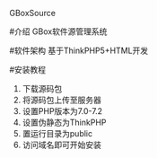 GBoxSource

#介绍
GBox软件源管理系统

#软件架构
基于ThinkPHP5+HTML开发

#安装教程
1.  下载源码包
2.  将源码包上传至服务器
3.  设置PHP版本为7.0-7.2
4.  设置伪静态为ThinkPHP
5.   置运行目录为public
6.  访问域名即可开始安装
